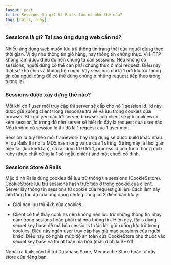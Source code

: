 ```yaml
---
layout: post
title: Sessions là gì? Và Rails làm nó như thế nào?
tag: [rails, ruby]
---
```


### Sessions là gì? Tại sao ứng dụng web cần nó?

Nhiều ứng dụng web muốn lưu trữ thông tin trạng thái của người dùng theo thời gian. Ví dụ như thông tin giỏ hàng, hay thông tin chứng thực. Vì HTTP không làm đưọc điều đó nên chúng ta cần sessions. Nếu không có sessions, người dùng có thể cần phải chứng thực ở mọi request. Điều này thật sự khó chịu và không tiện nghi. Vậy sessions chỉ là 1 nơi lưu trữ thông tin của người dùng để có thể dùng chúng ở những request tiếp theo trong tương lai.

### Sessions được xây dựng thế nào?

Mỗi khi có 1 user mới truy cập thì server sẽ cấp cho nó 1 session id. Id này đưọc gửi xuống client trong response trả về và lưu trong cookies của browser. Khi gửi yêu cầu tới server, browser của client sẽ gửi cookies có kém session_id trong đó nên server sẽ biết đc đây là request của user nào. Nếu không có session Id thì đó là 1 request của 1 user mới.

Session Id tùy theo mỗi framework hay ứng dụng sẽ được build khác nhau. Ví dụ Rails thì nó là MD5 hash long value của 1 string. String này là thời gian hiện tại (lúc khởi tạo), số random từ 0 tới 1, process id của trình thông dịch ruby (thực chất cũng là 1 số ngẫu nhiên) and một chuỗi cố định.

### Sessions Store ở Rails

Mặc định Rails dùng cookies để lưu trữ thông tin sessions (CookieSstore). CookieStrore lưu trữ sessions hash trực tiếp ở trong cookie của client. Server lấy thông tin sessions từ cookie của request gửi lên. Cách làm này làm tăng tốc độ của ứng dụng nhưng cũng có 2 điểm cần lưu ý:

* Giới hạn lưu trữ 4kb của cookies.

* Client có thể thấy cookies nên không nên lưu trữ những thông tin nhạy cảm trong sesions hoặc phải mã hóa thông tin. Hiện nay, Rails dùng secret key base để mã hóa sessions trước khi gửi xuống lưu trữ trong cookies. Điều này ngăn user truy cập hay giả mạo sessions của người khác. Điều này có nghĩa mức độ an toàn của CookieStore phụ thuộc vào secret key base và thuật toán mã hóa (mặc định là SHA1).

Ngoài ra Rails còn hỗ trợ Database Store, Memcache Store hoặc tự xây store của riêng bạn.
